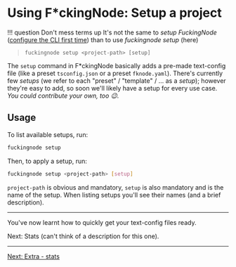 # Using F*ckingNode: Setup a project

!!! question Don't mess terms up
    It's not the same to _setup FuckingNode_ ([configure the CLI first time](configuration.md)) than to use _fuckingnode setup_ (here)

> `fuckingnode setup <project-path> [setup]`

The `setup` command in F\*ckingNode basically adds a pre-made text-config file (like a preset `tsconfig.json` or a preset `fknode.yaml`). There's currently few _setups_ (we refer to each "preset" / "template" / ... as a _setup_); however they're easy to add, so soon we'll likely have a setup for every use case. _You could contribute your own, too :wink:._

## Usage

To list available setups, run:

```bash
fuckingnode setup
```

Then, to apply a setup, run:

```bash
fuckingnode setup <project-path> [setup]
```

`project-path` is obvious and mandatory, `setup` is also mandatory and is the name of the setup. When listing setups you'll see their names (and a brief description).

---

You've now learnt how to quickly get your text-config files ready.

Next: Stats (can't think of a description for this one).

---

[Next: Extra - stats](stats.md)
